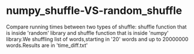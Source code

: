 # numpy_shuffle-VS-random_shuffle
Compare running times between two types of shuffle: shuffle function that is inside 'random' library and shuffle function that is inside 'numpy' library.We shuffling list of words,starting in '20' words and up to 20000000 words.Results are in 'time_diff.txt' 
